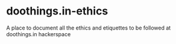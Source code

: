 doothings.in-ethics
===================

A  place to document all the ethics and etiquettes to be followed at doothings.in hackerspace

